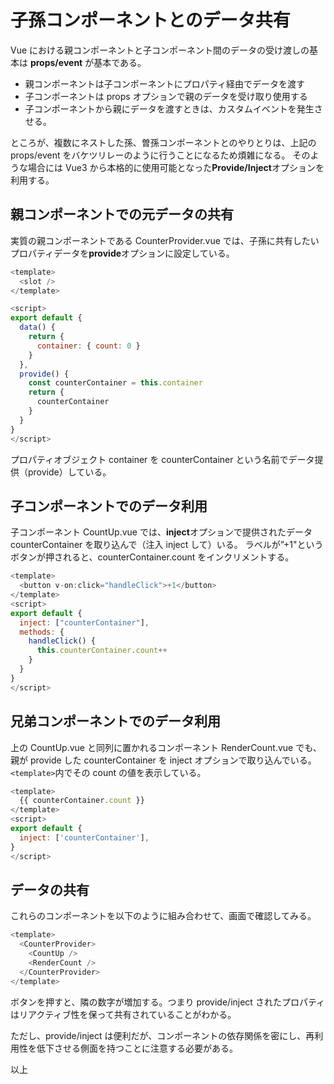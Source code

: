 # 子孫コンポーネントとのデータ共有

Vue における親コンポーネントと子コンポーネント間のデータの受け渡しの基本は **props/event** が基本である。

- 親コンポーネントは子コンポーネントにプロパティ経由でデータを渡す
- 子コンポーネントは props オプションで親のデータを受け取り使用する
- 子コンポーネントから親にデータを渡すときは、カスタムイベントを発生させる。

ところが、複数にネストした孫、曽孫コンポーネントとのやりとりは、上記の props/event をバケツリレーのように行うことになるため煩雑になる。
そのような場合には Vue3 から本格的に使用可能となった**Provide/Inject**オプションを利用する。

## 親コンポーネントでの元データの共有

実質の親コンポーネントである CounterProvider.vue では、子孫に共有したいプロパティデータを**provide**オプションに設定している。

```js
<template>
  <slot />
</template>

<script>
export default {
  data() {
    return {
      container: { count: 0 }
    }
  },
  provide() {
    const counterContainer = this.container
    return {
      counterContainer
    }
  }
}
</script>
```

プロパティオブジェクト container を counterContainer という名前でデータ提供（provide）している。

## 子コンポーネントでのデータ利用

子コンポーネント CountUp.vue では、**inject**オプションで提供されたデータ counterContainer を取り込んで（注入 inject して）いる。
ラベルが”+1"というボタンが押されると、counterContainer.count をインクリメントする。

```js
<template>
  <button v-on:click="handleClick">+1</button>
</template>
<script>
export default {
  inject: ["counterContainer"],
  methods: {
    handleClick() {
      this.counterContainer.count++
    }
  }
}
</script>
```

## 兄弟コンポーネントでのデータ利用

上の CountUp.vue と同列に置かれるコンポーネント RenderCount.vue でも、親が provide した counterContainer を inject オプションで取り込んでいる。`<template>`内でその count の値を表示している。

```js
<template>
  {{ counterContainer.count }}
</template>
<script>
export default {
  inject: ['counterContainer'],
}
</script>
```

## データの共有

これらのコンポーネントを以下のように組み合わせて、画面で確認してみる。

```js
<template>
  <CounterProvider>
    <CountUp />
    <RenderCount />
  </CounterProvider>
</template>
```

ボタンを押すと、隣の数字が増加する。つまり provide/inject されたプロパティはリアクティブ性を保って共有されていることがわかる。

ただし、provide/inject は便利だが、コンポーネントの依存関係を密にし、再利用性を低下させる側面を持つことに注意する必要がある。

以上
